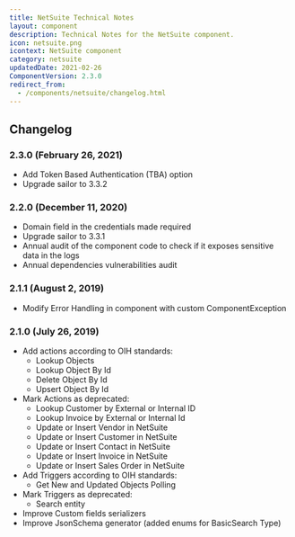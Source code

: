 ```yaml
---
title: NetSuite Technical Notes
layout: component
description: Technical Notes for the NetSuite component.
icon: netsuite.png
icontext: NetSuite component
category: netsuite
updatedDate: 2021-02-26
ComponentVersion: 2.3.0
redirect_from:
  - /components/netsuite/changelog.html
---
```


## Changelog

### 2.3.0 (February 26, 2021)

* Add Token Based Authentication (TBA) option
* Upgrade sailor to 3.3.2

### 2.2.0 (December 11, 2020)

* Domain field in the credentials made required
* Upgrade sailor to 3.3.1
* Annual audit of the component code to check if it exposes sensitive data in the logs
* Annual dependencies vulnerabilities audit

### 2.1.1 (August 2, 2019)

* Modify Error Handling in component with custom ComponentException

### 2.1.0 (July 26, 2019)

* Add actions according to OIH standards:
  - Lookup Objects
  - Lookup Object By Id
  - Delete Object By Id
  - Upsert Object By Id
* Mark Actions as deprecated:
  - Lookup Customer by External or Internal ID
  - Lookup Invoice by External or Internal Id
  - Update or Insert Vendor in NetSuite
  - Update or Insert Customer in NetSuite
  - Update or Insert Contact in NetSuite
  - Update or Insert Invoice in NetSuite
  - Update or Insert Sales Order in NetSuite
* Add Triggers according to OIH standards:
  - Get New and Updated Objects Polling
* Mark Triggers as deprecated:
  - Search entity
* Improve Custom fields serializers
* Improve JsonSchema generator (added enums for BasicSearch Type)
